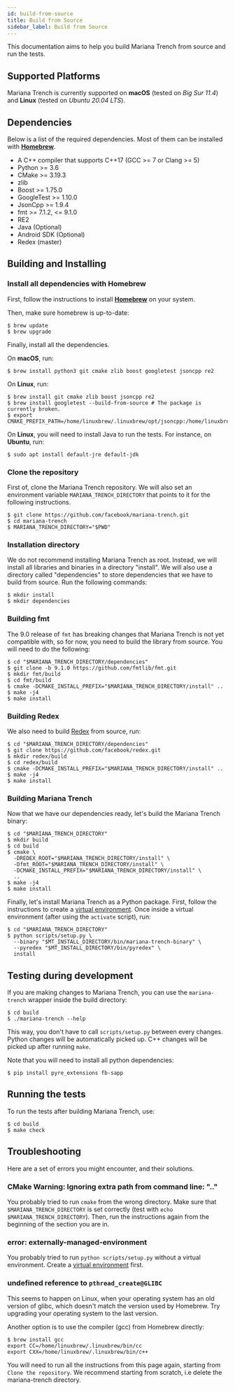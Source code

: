 ```yaml
---
id: build-from-source
title: Build from Source
sidebar_label: Build from Source
---
```


This documentation aims to help you build Mariana Trench from source and run the tests.

## Supported Platforms

Mariana Trench is currently supported on **macOS** (tested on *Big Sur 11.4*) and **Linux** (tested on *Ubuntu 20.04 LTS*).

## Dependencies

Below is a list of the required dependencies. Most of them can be installed with **[Homebrew](https://brew.sh/)**.

* A C++ compiler that supports C++17 (GCC >= 7 or Clang >= 5)
* Python >= 3.6
* CMake >= 3.19.3
* zlib
* Boost >= 1.75.0
* GoogleTest >= 1.10.0
* JsonCpp >= 1.9.4
* fmt >= 7.1.2, <= 9.1.0
* RE2
* Java (Optional)
* Android SDK (Optional)
* Redex (master)

## Building and Installing

### Install all dependencies with Homebrew

First, follow the instructions to install **[Homebrew](https://brew.sh/)** on your system.

Then, make sure homebrew is up-to-date:
```shell
$ brew update
$ brew upgrade
```

Finally, install all the dependencies.

On **macOS**, run:
```shell
$ brew install python3 git cmake zlib boost googletest jsoncpp re2
```

On **Linux**, run:
```shell
$ brew install git cmake zlib boost jsoncpp re2
$ brew install googletest --build-from-source # The package is currently broken.
$ export CMAKE_PREFIX_PATH=/home/linuxbrew/.linuxbrew/opt/jsoncpp:/home/linuxbrew/.linuxbrew/opt/zlib
```

On **Linux**, you will need to install Java to run the tests. For instance, on **Ubuntu**, run:
```shell
$ sudo apt install default-jre default-jdk
```

### Clone the repository

First of, clone the Mariana Trench repository. We will also set an environment variable `MARIANA_TRENCH_DIRECTORY` that points to it for the following instructions.
```shell
$ git clone https://github.com/facebook/mariana-trench.git
$ cd mariana-trench
$ MARIANA_TRENCH_DIRECTORY="$PWD"
```

### Installation directory

We do not recommend installing Mariana Trench as root. Instead, we will install all libraries and binaries in a directory "install".
We will also use a directory called "dependencies" to store dependencies that we have to build from source.
Run the following commands:
```shell
$ mkdir install
$ mkdir dependencies
```

### Building fmt

The 9.0 release of `fmt` has breaking changes that Mariana Trench is not yet compatible with, so for now, you need to build the library from source. You will need to do the following:

```shell
$ cd "$MARIANA_TRENCH_DIRECTORY/dependencies"
$ git clone -b 9.1.0 https://github.com/fmtlib/fmt.git
$ mkdir fmt/build
$ cd fmt/build
$ cmake -DCMAKE_INSTALL_PREFIX="$MARIANA_TRENCH_DIRECTORY/install" ..
$ make -j4
$ make install
```

### Building Redex

We also need to build [Redex](https://fbredex.com/) from source, run:
```shell
$ cd "$MARIANA_TRENCH_DIRECTORY/dependencies"
$ git clone https://github.com/facebook/redex.git
$ mkdir redex/build
$ cd redex/build
$ cmake -DCMAKE_INSTALL_PREFIX="$MARIANA_TRENCH_DIRECTORY/install" ..
$ make -j4
$ make install
```

### Building Mariana Trench

Now that we have our dependencies ready, let's build the Mariana Trench binary:
```shell
$ cd "$MARIANA_TRENCH_DIRECTORY"
$ mkdir build
$ cd build
$ cmake \
  -DREDEX_ROOT="$MARIANA_TRENCH_DIRECTORY/install" \
  -Dfmt_ROOT="$MARIANA_TRENCH_DIRECTORY/install" \
  -DCMAKE_INSTALL_PREFIX="$MARIANA_TRENCH_DIRECTORY/install" \
  ..
$ make -j4
$ make install
```

Finally, let's install Mariana Trench as a Python package.
First, follow the instructions to create a [virtual environment](https://packaging.python.org/tutorials/installing-packages/#creating-virtual-environments).
Once inside a virtual environment (after using the `activate` script), run:
```shell
$ cd "$MARIANA_TRENCH_DIRECTORY"
$ python scripts/setup.py \
  --binary "$MT_INSTALL_DIRECTORY/bin/mariana-trench-binary" \
  --pyredex "$MT_INSTALL_DIRECTORY/bin/pyredex" \
  install
```

## Testing during development

If you are making changes to Mariana Trench, you can use the `mariana-trench` wrapper inside the build directory:
```shell
$ cd build
$ ./mariana-trench --help
```

This way, you don't have to call `scripts/setup.py` between every changes.
Python changes will be automatically picked up.
C++ changes will be picked up after running `make`.

Note that you will need to install all python dependencies:
```shell
$ pip install pyre_extensions fb-sapp
```

## Running the tests

To run the tests after building Mariana Trench, use:
```shell
$ cd build
$ make check
```

## Troubleshooting

Here are a set of errors you might encounter, and their solutions.

### CMake Warning: Ignoring extra path from command line: ".."

You probably tried to run `cmake` from the wrong directory.
Make sure that `$MARIANA_TRENCH_DIRECTORY` is set correctly (test with `echo $MARIANA_TRENCH_DIRECTORY`).
Then, run the instructions again from the beginning of the section you are in.

### error: externally-managed-environment

You probably tried to run `python scripts/setup.py` without a virtual environment. Create a [virtual environment](https://packaging.python.org/tutorials/installing-packages/#creating-virtual-environments) first.

### undefined reference to `pthread_create@GLIBC`

This seems to happen on Linux, when your operating system has an old version of glibc, which doesn't match the version used by Homebrew.
Try upgrading your operating system to the last version.

Another option is to use the compiler (gcc) from Homebrew directly:
```
$ brew install gcc
export CC=/home/linuxbrew/.linuxbrew/bin/cc
export CXX=/home/linuxbrew/.linuxbrew/bin/c++
```
You will need to run all the instructions from this page again, starting from `Clone the repository`. We recommend starting from scratch, i.e delete the mariana-trench directory.

